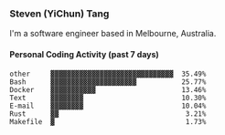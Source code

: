 ### Steven (YiChun) Tang

I'm a software engineer based in Melbourne, Australia.

#### Personal Coding Activity (past 7 days)
```
other     ▓▓▓▓▓▓▓▓▓▓▓▓▓▓▓▓▓▓▓▓▓▓▓▓▓▓▓▓▓▓  35.49%
Bash      ▓▓▓▓▓▓▓▓▓▓▓▓▓▓▓▓▓▓▓▓▓           25.77%
Docker    ▓▓▓▓▓▓▓▓▓▓▓                     13.46%
Text      ▓▓▓▓▓▓▓▓                        10.30%
E-mail    ▓▓▓▓▓▓▓▓                        10.04%
Rust      ▓▓                               3.21%
Makefile  ▓                                1.73%
```
